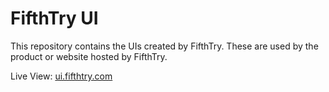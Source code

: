 # FifthTry UI

This repository contains the UIs created by FifthTry. These are used by the 
product or website hosted by FifthTry.

Live View: [ui.fifthtry.com](https://ui.fifthtry.com)

